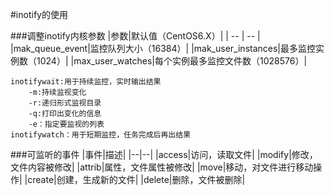 #inotify的使用

###调整inotify内核参数
|参数|默认值（CentOS6.X）|
| -- | -- |
|mak_queue_event|监控队列大小（16384）|
|mak_user_instances|最多监控实例数（1024）|
|max_user_watches|每个实例最多监控文件数（1028576）|

    inotifywait:用于持续监控，实时输出结果
        -m:持续监视变化
        -r:递归形式监视目录
        -q:打印出变化的信息
        -e：指定要监视的列表
    inotifywatch：用于短期监控，任务完成后再出结果

###可监听的事件
|事件|描述|
|--|--|
|access|访问，读取文件|
|modify|修改，文件内容被修改|
|attrib|属性，文件属性被修改|
|move|移动，对文件进行移动操作|
|create|创建，生成新的文件|
|delete|删除，文件被删除|